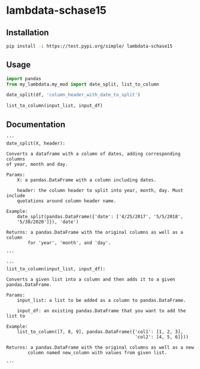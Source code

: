 # lambdata-schase15

## Installation
```sh
pip install -i https://test.pypi.org/simple/ lambdata-schase15
```

## Usage

```py
import pandas
from my_lambdata.my_mod import date_split, list_to_column

date_split(df, 'column_header_with_date_to_split')

list_to_column(input_list, input_df)

```

## Documentation

    '''
    date_split(X, header):

    Converts a dataframe with a column of dates, adding corresponding columns
    of year, month and day.

    Params:
        X: a pandas.DataFrame with a column including dates.

        header: the column header to split into year, month, day. Must include
        quotations around column header name.

    Example:
        date_split(pandas.DataFrame({'date': ['4/25/2017', '5/5/2018',
        '5/30/2020']}), 'date')

    Returns: a pandas.DataFrame with the original columns as well as a column
            for 'year', 'month', and 'day'.

    '''

    '''
    list_to_column(input_list, input_df):

    Converts a given list into a column and then adds it to a given
    pandas.DataFrame.

    Params:
        input_list: a list to be added as a column to pandas.DataFrame.

        input_df: an existing pandas.DataFrame that you want to add the list to

    Example:
        list_to_column([7, 8, 9], pandas.DataFrame({'col1': [1, 2, 3],
                                                    'col2': [4, 5, 6]}))

    Returns: a pandas.DataFrame with the original columns as well as a new
            column named new_column with values from given list.

    '''